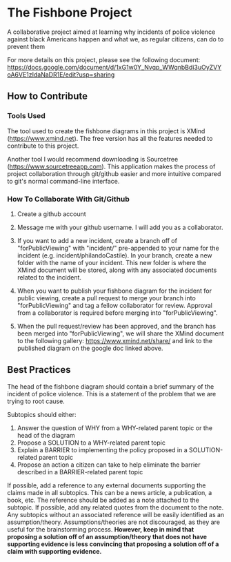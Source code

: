 # The Fishbone Project
A collaborative project aimed at learning why incidents of police violence against black Americans happen and what we, as regular citizens, can do to prevent them

For more details on this project, please see the following document:
https://docs.google.com/document/d/1xG1w0Y_Nvqp_WWqnbBdi3uOyZVYoA6VE1zIdaNaDR1E/edit?usp=sharing

## How to Contribute
### Tools Used
The tool used to create the fishbone diagrams in this project is XMind (https://www.xmind.net). The free version has all the features needed to contribute to this project.

Another tool I would recommend downloading is Sourcetree (https://www.sourcetreeapp.com). This application makes the process of project collaboration through git/github easier and more intuitive compared to git's normal command-line interface.

### How To Collaborate With Git/Github
1. Create a github account

2. Message me with your github username. I will add you as a collaborator.

3. If you want to add a new incident, create a branch off of "forPublicViewing" with "incident/" pre-appended to your name for the incident (e.g. incident/philandoCastile). In your branch, create a new folder with the name of your incident. This new folder is where the XMind document will be stored, along with any associated documents related to the incident.

4. When you want to publish your fishbone diagram for the incident for public viewing, create a pull request to merge your branch into "forPublicViewing" and tag a fellow collaborator for review. Approval from a collaborator is required before merging into "forPublicViewing".

5. When the pull request/review has been approved, and the branch has been merged into "forPublicViewing", we will share the XMind document to the following gallery: https://www.xmind.net/share/ and link to the published diagram on the google doc linked above.

## Best Practices

The head of the fishbone diagram should contain a brief summary of the incident of police violence. This is a statement of the problem that we are trying to root cause.

Subtopics should either:
1) Answer the question of WHY from a WHY-related parent topic or the head of the diagram
2) Propose a SOLUTION to a WHY-related parent topic
3) Explain a BARRIER to implementing the policy proposed in a SOLUTION-related parent topic
4) Propose an action a citizen can take to help eliminate the barrier described in a BARRIER-related parent topic

If possible, add a reference to any external documents supporting the claims made in all subtopics. This can be a news article, a publication, a book, etc. The reference should be added as a note attached to the subtopic. If possible, add any related quotes from the document to the note. Any subtopics without an associated reference will be easily identified as an assumption/theory. Assumptions/theories are not discouraged, as they are useful for the brainstorming process. **However, keep in mind that proposing a solution off of an assumption/theory that does not have supporting evidence is less convincing that proposing a solution off of a claim with supporting evidence.**
